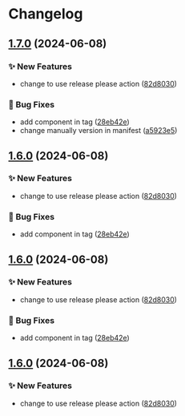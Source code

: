 # Changelog

## [1.7.0](https://github.com/AlbertHernandez/typescript-library-template/compare/typescript-library-template-example-v1.6.0...typescript-library-template-example-v1.7.0) (2024-06-08)


### ✨ New Features

* change to use release please action ([82d8030](https://github.com/AlbertHernandez/typescript-library-template/commit/82d803063d55773c07707332aee332f852825611))


### 🐛 Bug Fixes

* add component in tag ([28eb42e](https://github.com/AlbertHernandez/typescript-library-template/commit/28eb42ee2c9e4cc04e24659b5513441c0067bedf))
* change manually version in manifest ([a5923e5](https://github.com/AlbertHernandez/typescript-library-template/commit/a5923e5668d17de7a2a1b8ebd95d54597f112f62))

## [1.6.0](https://github.com/AlbertHernandez/typescript-library-template/compare/typescript-library-template-example-v1.5.20...typescript-library-template-example-v1.6.0) (2024-06-08)


### ✨ New Features

* change to use release please action ([82d8030](https://github.com/AlbertHernandez/typescript-library-template/commit/82d803063d55773c07707332aee332f852825611))


### 🐛 Bug Fixes

* add component in tag ([28eb42e](https://github.com/AlbertHernandez/typescript-library-template/commit/28eb42ee2c9e4cc04e24659b5513441c0067bedf))

## [1.6.0](https://github.com/AlbertHernandez/typescript-library-template/compare/typescript-library-template-example-v1.5.20...typescript-library-template-example-v1.6.0) (2024-06-08)


### ✨ New Features

* change to use release please action ([82d8030](https://github.com/AlbertHernandez/typescript-library-template/commit/82d803063d55773c07707332aee332f852825611))


### 🐛 Bug Fixes

* add component in tag ([28eb42e](https://github.com/AlbertHernandez/typescript-library-template/commit/28eb42ee2c9e4cc04e24659b5513441c0067bedf))

## [1.6.0](https://github.com/AlbertHernandez/typescript-library-template/compare/typescript-library-template-example-v1.5.20...typescript-library-template-example-v1.6.0) (2024-06-08)


### ✨ New Features

* change to use release please action ([82d8030](https://github.com/AlbertHernandez/typescript-library-template/commit/82d803063d55773c07707332aee332f852825611))
